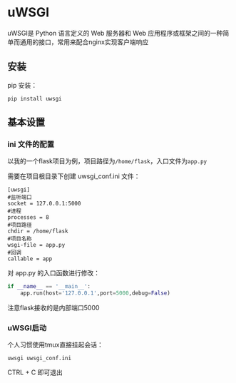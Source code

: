 # uWSGI

uWSGI是 Python 语言定义的 Web 服务器和 Web 应用程序或框架之间的一种简单而通用的接口，常用来配合nginx实现客户端响应

## 安装

pip 安装：

```shell
pip install uwsgi
```

## 基本设置

### ini 文件的配置

以我的一个flask项目为例，项目路径为`/home/flask`，入口文件为`app.py`

需要在项目根目录下创建 uwsgi_conf.ini 文件：

```
[uwsgi]
#监听端口
socket = 127.0.0.1:5000
#进程
processes = 8
#项目路径
chdir = /home/flask
#项目名称
wsgi-file = app.py
#回调
callable = app
```

对 app.py 的入口函数进行修改：

```python
if __name__ == '__main__':
    app.run(host='127.0.0.1',port=5000,debug=False)
```

注意flask接收的是内部端口5000

### uWSGI启动

个人习惯使用tmux直接挂起会话：

```shell
uwsgi uwsgi_conf.ini
```

CTRL + C 即可退出